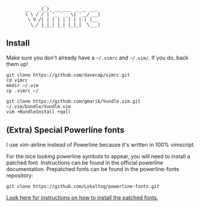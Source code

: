                   _
           __   _(_)_ __ ___  _ __ ___
           \ \ / / | '_ ` _ \| '__/ __|
            \ V /| | | | | | | | | (__
             \_/ |_|_| |_| |_|_|  \___|


## Install

Make sure you don't already have a `~/.vimrc` and `~/.vim/`. If you do, back
them up!

    git clone https://github.com/davecap/vimrc.git    
    cd vimrc
    mkdir ~/.vim
    cp .vimrc ~/

    git clone https://github.com/gmarik/Vundle.vim.git ~/.vim/bundle/Vundle.vim
    vim +BundleInstall +qall


## (Extra) Special Powerline fonts

I use vim-airline instead of Powerline because it's written in 100% vimscript.

For the nice looking powerline symbols to appear, you will need to install a
patched font. Instructions can be found in the official powerline documentation.
Prepatched fonts can be found in the powerline-fonts repository:

    git clone https://github.com/Lokaltog/powerline-fonts.git


[Look here for instructions on how to install the patched fonts.](https://powerline.readthedocs.org/en/master/installation.html#patched-fonts)
